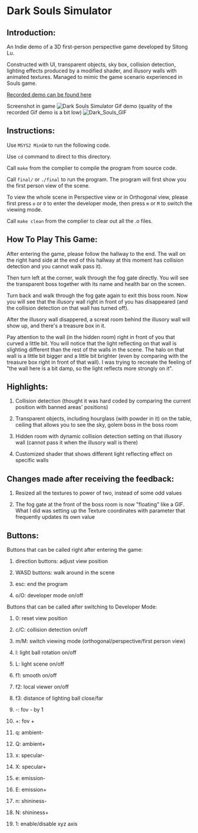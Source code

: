 # Dark Souls Simulator

## Introduction:

An Indie demo of a 3D first-person perspective game developed by Sitong Lu.

Constructed with UI, transparent objects, sky box, collision detection, lighting effects produced by a modified shader, and illusory walls with animated textures. Managed to mimic the game scenario experienced in Souls game.

[Recorded demo can be found here](https://drive.google.com/file/d/1i8sZmz35qDkBEU3uEd2EGe5iPiT1X4QQ/view?usp=sharing)

Screenshot in game
![Dark Souls Simulator](https://github.com/akitomoya616/akitomoya616.github.io/blob/master/images/DarkSoulsSimulator.png)
Gif demo (quality of the recorded Gif demo is a bit low)
![Dark_Souls_GIF](https://github.com/akitomoya616/akitomoya616.github.io/blob/master/images/dark_souls_demo.gif) 


## Instructions:

Use `MSYS2 MinGW` to run the following code.

Use `cd` command to direct to this directory.

Call `make` from the complier to compile the program from source code.

Call `final/` or `./final` to run the program. The program will first show you the first person view of the scene.

To view the whole scene in Perspective view or in Orthogonal view, please first press `o` or `O` to enter the developer mode, then press `m` or `M` to switch the viewing mode.

Call `make clean` from the complier to clear out all the .o files.


## How To Play This Game:

After entering the game, please follow the hallway to the end. The wall on the right hand side at the end of this hallway at this moment has collision detection and you cannot walk pass it).

Then turn left at the corner, walk through the fog gate directly. You will see the transparent boss together with its name and health bar on the screen.

Turn back and walk through the fog gate again to exit this boss room. Now you will see that the illusory wall right in front of you has disappeared (and the collision detection on that wall has turned off).

After the illusory wall disappered, a screat room behind the illusory wall will show up, and there's a treasure box in it.

Pay attention to the wall (in the hidden room) right in front of you that curved a little bit. You will notice that the light reflecting on that wall is slighting different than the rest of the walls in the scene. 
The halo on that wall is a little bit bigger and a little bit brighter (even by comparing with the treasure box right in front of that wall). 
I was trying to recreate the feeling of "the wall here is a bit damp, so the light reflects more strongly on it".


## Highlights:

1) Collision detection (thought it was hard coded by comparing the current position with banned areas' positions)

2) Transparent objects, including hourglass (with powder in it) on the table, ceiling that allows you to see the sky, golem boss in the boss room

3) Hidden room with dynamic collision detection setting on that illusory wall (cannot pass it when the illusory wall is there)

4) Customized shader that shows different light reflecting effect on specific walls 

## Changes made after receiving the feedback:

1) Resized all the textures to power of two, instead of some odd values

2) The fog gate at the front of the boss room is now "floating" like a GIF. What I did was setting up the Texture coordinates with parameter that frequently updates its own value



## Buttons:

Buttons that can be called right after entering the game:

1) direction buttons: adjust view position

2) WASD buttons: walk around in the scene

3) esc: end the program

4) o/O: developer mode on/off

Buttons that can be called after switching to Developer Mode:

1) 0: reset view position

2) c/C: collision detection on/off

3) m/M: switch viewing mode (orthogonal/perspective/first person view)

4) l: light ball rotation on/off

5) L: light scene on/off

6) f1: smooth on/off

7) f2: local viewer on/off

8) f3: distance of lighting ball close/far

9) -: fov - by 1

10) +: fov +

11) q: ambient-

12) Q: ambient+

13) x: specular-

14) X: specular+

15) e: emission-

16) E: emission+

17) n: shininess-

18) N: shininess+

19) 1: enable/disable xyz axis

